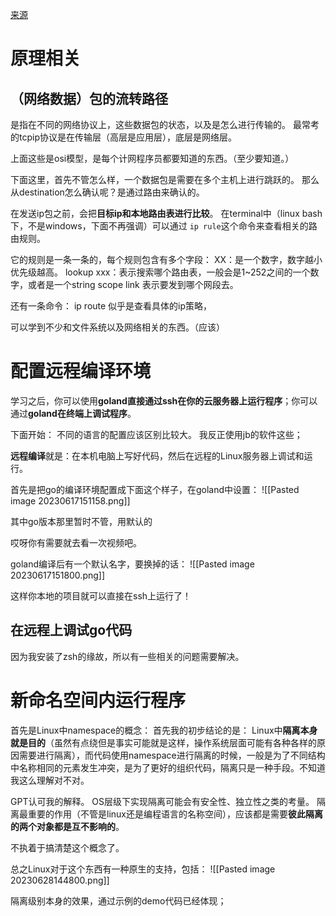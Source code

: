 [来源](https://www.bilibili.com/video/BV1Fm4y147Hc/)

# 原理相关
## （网络数据）包的流转路径
是指在不同的网络协议上，这些数据包的状态，以及是怎么进行传输的。
最常考的tcpip协议是在传输层（高层是应用层），底层是网络层。

上面这些是osi模型，是每个计网程序员都要知道的东西。（至少要知道。）


下面这里，首先不管怎么样，一个数据包是需要在多个主机上进行跳跃的。
那么从destination怎么确认呢？是通过路由来确认的。

在发送ip包之前，会把**目标ip和本地路由表进行比较**。
在terminal中（linux bash下，不是windows，下面不再强调）可以通过 `ip rule`这个命令来查看相关的路由规则。

它的规则是一条一条的，每个规则包含有多个字段：
XX：是一个数字，数字越小优先级越高。
lookup xxx：表示搜索哪个路由表，一般会是1~252之间的一个数字，或者是一个string
scope link 表示要发到哪个网段去。

还有一条命令： ip route 似乎是查看具体的ip策略， 


可以学到不少和文件系统以及网络相关的东西。（应该）
# 配置远程编译环境
学习之后，你可以使用**goland直接通过ssh在你的云服务器上运行程序**；你可以通过**goland在终端上调试程序**。

下面开始：
不同的语言的配置应该区别比较大。
我反正使用jb的软件这些；

**远程编译**就是：在本机电脑上写好代码，然后在远程的Linux服务器上调试和运行。

首先是把go的编译环境配置成下面这个样子，在goland中设置：
![[Pasted image 20230617151158.png]]

其中go版本那里暂时不管，用默认的

哎呀你有需要就去看一次视频吧。

goland编译后有一个默认名字，要换掉的话：
![[Pasted image 20230617151800.png]]

这样你本地的项目就可以直接在ssh上运行了！


## 在远程上调试go代码
因为我安装了zsh的缘故，所以有一些相关的问题需要解决。


# 新命名空间内运行程序
首先是Linux中namespace的概念：
首先我的初步结论的是：
Linux中**隔离本身就是目的**（虽然有点绕但是事实可能就是这样，操作系统层面可能有各种各样的原因需要进行隔离），而代码使用namespace进行隔离的时候，一般是为了不同结构中名称相同的元素发生冲突，是为了更好的组织代码，隔离只是一种手段。不知道我这么理解对不对。

GPT认可我的解释。
OS层级下实现隔离可能会有安全性、独立性之类的考量。
隔离最重要的作用（不管是linux还是编程语言的名称空间），应该都是需要**彼此隔离的两个对象都是互不影响的**。


不执着于搞清楚这个概念了。

总之Linux对于这个东西有一种原生的支持，包括：
![[Pasted image 20230628144800.png]]

隔离级别本身的效果，通过示例的demo代码已经体现；

